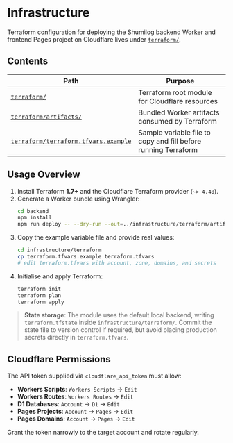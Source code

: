 # Infrastructure

Terraform configuration for deploying the Shumilog backend Worker and frontend Pages project on Cloudflare lives under [`terraform/`](./terraform/).

## Contents

| Path | Purpose |
| --- | --- |
| [`terraform/`](./terraform/) | Terraform root module for Cloudflare resources |
| [`terraform/artifacts/`](./terraform/artifacts/) | Bundled Worker artifacts consumed by Terraform |
| [`terraform/terraform.tfvars.example`](./terraform/terraform.tfvars.example) | Sample variable file to copy and fill before running Terraform |

## Usage Overview

1. Install Terraform **1.7+** and the Cloudflare Terraform provider (`~> 4.40`).
2. Generate a Worker bundle using Wrangler:
   ```bash
   cd backend
   npm install
   npm run deploy -- --dry-run --out=../infrastructure/terraform/artifacts/backend-worker.mjs
   ```
3. Copy the example variable file and provide real values:
   ```bash
   cd infrastructure/terraform
   cp terraform.tfvars.example terraform.tfvars
   # edit terraform.tfvars with account, zone, domains, and secrets
   ```
4. Initialise and apply Terraform:
   ```bash
   terraform init
   terraform plan
   terraform apply
   ```

> **State storage**: The module uses the default local backend, writing `terraform.tfstate` inside `infrastructure/terraform/`. Commit the state file to version control if required, but avoid placing production secrets directly in `terraform.tfvars`.

## Cloudflare Permissions

The API token supplied via `cloudflare_api_token` must allow:

- **Workers Scripts**: `Workers Scripts` → `Edit`
- **Workers Routes**: `Workers Routes` → `Edit`
- **D1 Databases**: `Account` → `D1` → `Edit`
- **Pages Projects**: `Account` → `Pages` → `Edit`
- **Pages Domains**: `Account` → `Pages` → `Edit`

Grant the token narrowly to the target account and rotate regularly.
